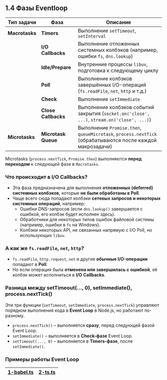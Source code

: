 ## 1.4 Фазы Eventloop

| **Тип задачи** | **Фаза**            | **Описание**                                                                                              |
|----------------|---------------------|-----------------------------------------------------------------------------------------------------------|
| **Macrotasks** | **Timers**          | Выполнение `setTimeout`, `setInterval`                                                                    |
|                | **I/O Callbacks**   | Выполнение отложенных системных колбэков (например, ошибки `fs`, `dns.lookup`)                            |
|                | **Idle/Prepare**    | Внутренние процессы `libuv`, подготовка к следующему циклу                                                |
|                | **Poll**            | Выполнение колбэков завершённых I/O-операций (`fs.readFile`, `net`, `http` и т.д.)                        |
|                | **Check**           | Выполнение `setImmediate`                                                                                 |
|                | **Close Callbacks** | Выполнение колбэков событий закрытия (`socket.on('close', ...)`, `stream.on('close', ...)`)               |
| **Microtasks** | **Microtask Queue** | Выполнение `Promise.then`, `queueMicrotask`, `process.nextTick` (обрабатываются после каждой макрозадачи) |

Microtasks (`process.nextTick`, `Promise.then`) выполняются **перед переходом** к следующей фазе в `Macrotasks`.

### Что происходит в **I/O Callbacks**?

- Эта фаза предназначена для выполнения **отложенных (deferred) системных колбэков**, которые **не были обработаны в
  Poll**.
- Чаще всего сюда попадают колбэки **сетевых запросов и некоторых системных операций**, например:
    - Ошибки DNS-запросов (если `dns.lookup()` завершается с ошибкой, его колбэк будет исполнен здесь).
    - Обработчики для некоторых типов ошибок файловой системы (например, ошибки в `fs` на Windows).
    - Колбэки некоторых API, не связанных напрямую с I/O Poll, но использующих `libuv`.

### А как же `fs.readFile`, `net`, `http`?

- `fs.readFile`, `http.request`, `net` и другие **обычные I/O-операции** попадают в **Poll**.
- Но если операция была **отменена или завершилась с ошибкой**, её колбэк может исполниться в **I/O Callbacks**.

### Разница между setTimeout(..., 0), setImmediate(), process.nextTick()

Эти три функции (`setTimeout`, `setImmediate`, `process.nextTick`) управляют порядком выполнения кода в **Event Loop** в
Node.js, но работают по-разному.

- `process.nextTick()` – выполняется **сразу**, перед следующей фазой Event Loop.
- `setImmediate()` – выполняется в **Check-фазе** Event Loop.
- `setTimeout(..., 0)` – выполняется в **Timers-фазе**, после `setImmediate()`.

### Примеры работы Event Loop

| [1-babel.ts](1.ts) | [2-ts.ts](2.ts) |
|--------------|--------------|
